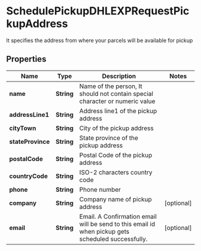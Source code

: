 

# SchedulePickupDHLEXPRequestPickupAddress

It specifies the address from where your parcels will be available for pickup

## Properties

| Name | Type | Description | Notes |
|------------ | ------------- | ------------- | -------------|
|**name** | **String** | Name of the person, It should not contain special character or numeric value |  |
|**addressLine1** | **String** | Address line1 of the pickup address |  |
|**cityTown** | **String** | City of the pickup address |  |
|**stateProvince** | **String** | State province of the pickup address |  |
|**postalCode** | **String** | Postal Code of the pickup address |  |
|**countryCode** | **String** | ISO-2 characters country code |  |
|**phone** | **String** | Phone number |  |
|**company** | **String** | Company name of pickup address |  [optional] |
|**email** | **String** | Email. A Confirmation email will be send to this email id when pickup gets scheduled successfully. |  [optional] |



